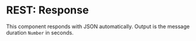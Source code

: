 # REST: Response

This component responds with JSON automatically. Output is the message duration `Number` in seconds.